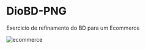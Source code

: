 # DioBD-PNG
Exercicio de refinamento do BD para um Ecommerce

![ecommerce](https://github.com/user-attachments/assets/408c4463-ebab-4cdd-b319-7b78aaa710c3)
